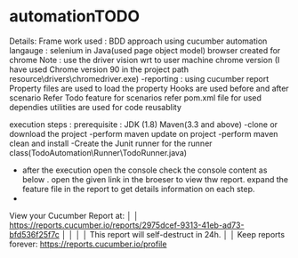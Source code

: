#  automationTODO

Details:
Frame work used : BDD approach using cucumber
automation langauge : selenium in Java(used page object model)
browser created for chrome
Note  : use the driver vision wrt to user machine chrome version (I have used Chrome version 90  in the project path resource\\drivers\\chromedriver.exe)
-reporting : using cucumber report
Property files are used to load the property
Hooks are used before and after scenario
Refer Todo feature for scenarios
refer pom.xml file for used dependies
utilities are used for code reusablity 


execution steps : prerequisite : JDK (1.8) Maven(3.3  and above) 
-clone or download the project
-perform maven update on project
-perform maven clean and install
-Create the Junit runner for the runner class(TodoAutomation\Runner\TodoRunner.java)
- after the execution open the console check the console content as below . open the given link in the broeser to view thw report. expand the feature file in the report to get details information on each step.
- 
 View your Cucumber Report at:                                            │
│ https://reports.cucumber.io/reports/2975dcef-9313-41eb-ad73-bfd536f25f7c │
│                                                                          │
│ This report will self-destruct in 24h.                                   │
│ Keep reports forever: https://reports.cucumber.io/profile     


 
